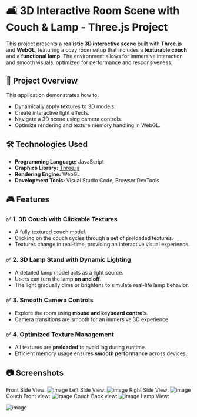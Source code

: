 # 🛋️ 3D Interactive Room Scene with Couch & Lamp - Three.js Project

This project presents a **realistic 3D interactive scene** built with **Three.js** and **WebGL**, featuring a cozy room setup that includes a **texturable couch** and a **functional lamp**. The environment allows for immersive interaction and smooth visuals, optimized for performance and responsiveness.

## 🚀 Project Overview

This application demonstrates how to:
- Dynamically apply textures to 3D models.
- Create interactive light effects.
- Navigate a 3D scene using camera controls.
- Optimize rendering and texture memory handling in WebGL.

## 🛠️ Technologies Used

- **Programming Language:** JavaScript
- **Graphics Library:** [Three.js](https://threejs.org/)
- **Rendering Engine:** WebGL
- **Development Tools:** Visual Studio Code, Browser DevTools

## 🎮 Features

### ✅ 1. 3D Couch with Clickable Textures
- A fully textured couch model.
- Clicking on the couch cycles through a set of preloaded textures.
- Textures change in real-time, providing an interactive visual experience.

### ✅ 2. 3D Lamp Stand with Dynamic Lighting
- A detailed lamp model acts as a light source.
- Users can turn the lamp **on and off**.
- The light gradually dims or brightens to simulate real-life lamp behavior.

### ✅ 3. Smooth Camera Controls
- Explore the room using **mouse and keyboard controls**.
- Camera transitions are smooth for an immersive 3D experience.

### ✅ 4. Optimized Texture Management
- All textures are **preloaded** to avoid lag during runtime.
- Efficient memory usage ensures **smooth performance** across devices.

## 📷 Screenshots

Front Side View:
![image](https://github.com/user-attachments/assets/b41cd8e1-3697-4905-9e12-016e9aee69eb)
Left Side View: 
![image](https://github.com/user-attachments/assets/05065f10-4445-4b74-82b3-9a1240f1ae45)
Right Side View: 
![image](https://github.com/user-attachments/assets/0c7d1e95-94be-4e81-9c28-d42a570f7280)
Couch Front view:
![image](https://github.com/user-attachments/assets/58d94ddc-4dec-4519-9cd3-463a226dfb65)
Couch Back view: 
![image](https://github.com/user-attachments/assets/496ca7b2-d187-4116-9fe3-11c495bda66e)
Lamp View: 

![image](https://github.com/user-attachments/assets/ee61dc53-61e2-4509-8a6c-e70a7f4fc504)

